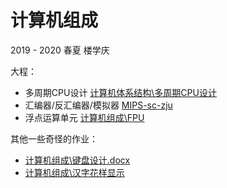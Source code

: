 # 计算机组成

2019 - 2020 春夏 楼学庆

大程：

- 多周期CPU设计 [计算机体系结构\多周期CPU设计](../计算机体系结构/多周期CPU设计)
- 汇编器/反汇编器/模拟器 [MIPS-sc-zju](https://github.com/yunwei37/MIPS-sc-zju)
- 浮点运算单元  [计算机组成\FPU](FPU)

其他一些奇怪的作业：

- [计算机组成\键盘设计.docx](键盘设计.docx)
- [计算机组成\汉字花样显示](汉字花样显示)

